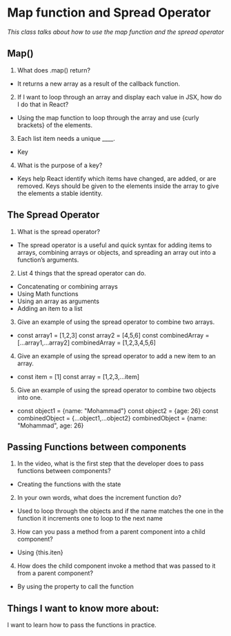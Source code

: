 # Map function and Spread Operator

*This class talks about how to use the map function and the spread operator*

## Map()
1. What does .map() return?
- It returns a new array as a result of the callback function.

2. If I want to loop through an array and display each value in JSX, how do I do that in React?
- Using the map function to loop through the array and use {curly brackets} of the elements.

3. Each list item needs a unique ____.
- Key

4. What is the purpose of a key?
- Keys help React identify which items have changed, are added, or are removed. Keys should be given to the elements inside the array to give the elements a stable identity.


## The Spread Operator

1. What is the spread operator?
- The spread operator is a useful and quick syntax for adding items to arrays, combining arrays or objects, and spreading an array out into a function’s arguments.


2. List 4 things that the spread operator can do.
- Concatenating or combining arrays
- Using Math functions
- Using an array as arguments
- Adding an item to a list

3. Give an example of using the spread operator to combine two arrays.
- const array1 = [1,2,3]
const array2 = [4,5,6]
const combinedArray = [...array1,...array2]
combinedArray = [1,2,3,4,5,6]

4. Give an example of using the spread operator to add a new item to an array.
- const item = [1]
const array = [1,2,3,...item]

5. Give an example of using the spread operator to combine two objects into one.

- const object1 = {name: "Mohammad"}
const object2 = {age: 26}
const combinedObject = {...object1,...object2}
combinedObject = {name: "Mohammad", age: 26}

## Passing Functions between components

1. In the video, what is the first step that the developer does to pass functions between components?
- Creating the functions with the state

2. In your own words, what does the increment function do?
- Used to loop through the objects and if the name matches the one in the function it increments one to loop to the next name

3. How can you pass a method from a parent component into a child component?
- Using {this.iten}

4. How does the child component invoke a method that was passed to it from a parent component?
- By using the property to call the function

## Things I want to know more about:
I want to learn how to pass the functions in practice.